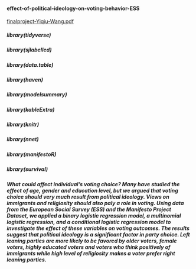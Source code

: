 #### effect-of-political-ideology-on-voting-behavior-ESS

[finalproject-Yiqiu-Wang.pdf](https://github.com/Yiqiu-W/effect-of-political-ideology-on-voting-behavior-ESS/files/14735881/finalproject-Yiqiu-Wang.pdf)

##### library(tidyverse)
##### library(sjlabelled)
##### library(data.table)
##### library(haven)
##### library(modelsummary)
##### library(kableExtra)
##### library(knitr)
##### library(nnet)
##### library(manifestoR)
##### library(survival)

##### What could affect individual’s voting choice? Many have studied the effect of age, gender and education level, but we argued that voting choice should very much result from political ideology. Views on immigrants and religiosity should also paly a role in voting. Using data from the European Social Survey (ESS) and the Manifesto Project Dataset, we applied a binary logistic regression model, a multinomial logistic regression, and a conditional logistic regression model to investigate the effect of these variables on voting outcomes. The results suggest that political ideology is a significant factor in party choice. Left leaning parties are more likely to be favored by older voters, female voters, highly educated voters and voters who think positively of immigrants while high level of religiosity makes a voter prefer right leaning parties.
